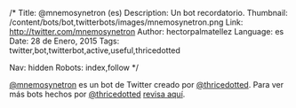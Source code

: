 /*
Title: @mnemosynetron (es)
Description: Un bot recordatorio.
Thumbnail: /content/bots/bot,twitterbots/images/mnemosynetron.png
Link: http://twitter.com/mnemosynetron
Author: hectorpalmatellez
Language: es
Date: 28 de Enero, 2015
Tags: twitter,bot,twitterbot,active,useful,thricedotted

Nav: hidden
Robots: index,follow
*/

[@mnemosynetron](https://twitter.com/mnemosynetron) es un bot de Twitter creado por [@thricedotted](https://twitter.com/thricedotted). Para ver más bots hechos por [@thricedotted](https://twitter.com/thricedotted) [revisa aquí](https://twitter.com/thricedotted/lists/thricedotted-bottes/members).